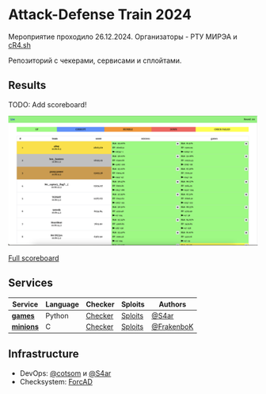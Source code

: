 # Attack-Defense Train 2024 

Мероприятие проходило 26.12.2024. Организаторы - РТУ МИРЭА и [cR4.sh](https://ctftime.org/team/224675)

Репозиторий с чекерами, сервисами и сплойтами.

## Results

TODO: Add scoreboard!

![Top](scoreboard/top.png)

[Full scoreboard](scoreboard/full.png)

## Services

| Service | Language | Checker | Sploits | Authors |
|---------|----------|---------|---------|---------|
| **[games](services/games/)** | Python | [Checker](checkers/games/) | [Sploits](sploits/games/) | [@S4ar](https://t.me/XxX_S4ar_XxX) |
| **[minions](services/minions/)** | C | [Checker](checkers/minions/) | [Sploits](sploits/minions/) | [@FrakenboK](https://t.me/FrakenboK) |
   
## Infrastructure

- DevOps: [@cotsom](https://t.me/cotsom) и [@S4ar](https://t.me/XxX_S4ar_XxX)
- Checksystem: [ForcAD](https://github.com/pomo-mondreganto/ForcAD)